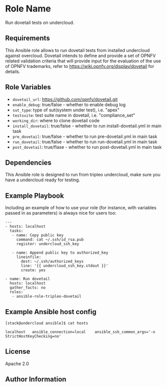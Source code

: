 Role Name
=========

Run dovetail tests on undercloud.

Requirements
------------

This Ansible role allows to run dovetail tests from installed undercloud against overcloud.
Dovetail intends to define and provide a set of OPNFV related validation criteria that will provide input for the evaluation of the use of OPNFV trademarks, refer to https://wiki.opnfv.org/display/dovetail for details.

Role Variables
--------------

* `dovetail_url`: https://github.com/opnfv/dovetail.git
* `enable_debug`: true/false - whether to enable debug log
* `sut_type`: type of sut(system under test), i.e. "apex"
* `testsuite`: test suite name in dovetail, i.e. "compliance_set"
* `working_dir`: where to clone dovetail code
* `install_dovetail`: true/false - whether to run install-dovetail.yml in main task
* `pre_dovetail`: true/false - whether to run pre-dovetail.yml in main task
* `run_dovetail`: true/false - whether to run run-dovetail.yml in main task
* `post_dovetail`: true/flase - whether to run post-dovetail.yml in main task

Dependencies
------------

This Ansible role is designed to run from tripleo undercloud, make sure you have a undercloud ready for testing.


Example Playbook
----------------

Including an example of how to use your role (for instance, with variables passed in as parameters) is always nice for users too:

    ---
    - hosts: localhost
      tasks:
       - name: Copy public key
         command: cat ~/.ssh/id_rsa.pub
         register: undercloud_ssh_key

       - name: Append public key to authorized_key
         lineinfile:
           dest: ~/.ssh/authorized_keys
           line: '{{ undercloud_ssh_key.stdout }}'
           create: yes

    - name: Run dovetail
      hosts: localhost
      gather_facts: no
      roles:
       - ansible-role-tripleo-dovetail

Example Ansible host config
----------------

    [stack@undercloud ansible]$ cat hosts

    localhost   ansible_connection=local    ansible_ssh_common_args='-o StrictHostKeyChecking=no'

License
-------

Apache 2.0

Author Information
------------------

